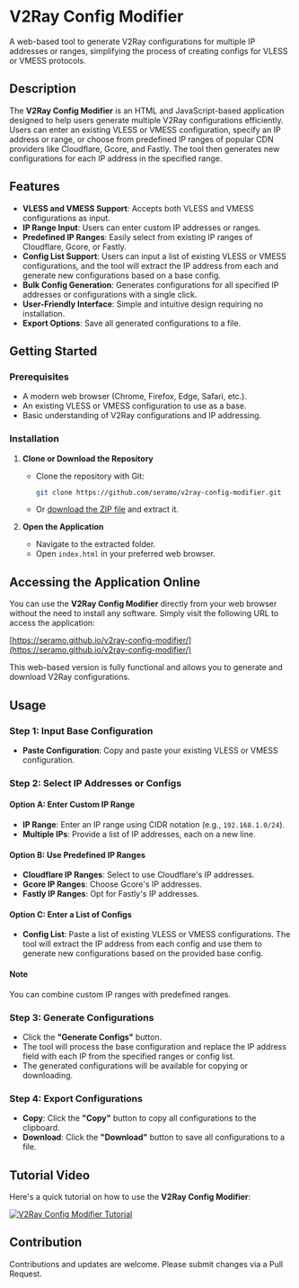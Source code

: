 # V2Ray Config Modifier

A web-based tool to generate V2Ray configurations for multiple IP addresses or ranges, simplifying the process of creating configs for VLESS or VMESS protocols.

## Description

The **V2Ray Config Modifier** is an HTML and JavaScript-based application designed to help users generate multiple V2Ray configurations efficiently. Users can enter an existing VLESS or VMESS configuration, specify an IP address or range, or choose from predefined IP ranges of popular CDN providers like Cloudflare, Gcore, and Fastly. The tool then generates new configurations for each IP address in the specified range.

## Features

- **VLESS and VMESS Support**: Accepts both VLESS and VMESS configurations as input.
- **IP Range Input**: Users can enter custom IP addresses or ranges.
- **Predefined IP Ranges**: Easily select from existing IP ranges of Cloudflare, Gcore, or Fastly.
- **Config List Support**: Users can input a list of existing VLESS or VMESS configurations, and the tool will extract the IP address from each and generate new configurations based on a base config.
- **Bulk Config Generation**: Generates configurations for all specified IP addresses or configurations with a single click.
- **User-Friendly Interface**: Simple and intuitive design requiring no installation.
- **Export Options**: Save all generated configurations to a file.

## Getting Started

### Prerequisites

- A modern web browser (Chrome, Firefox, Edge, Safari, etc.).
- An existing VLESS or VMESS configuration to use as a base.
- Basic understanding of V2Ray configurations and IP addressing.

### Installation

1. **Clone or Download the Repository**

   - Clone the repository with Git:

     ```bash
     git clone https://github.com/seramo/v2ray-config-modifier.git
     ```

   - Or [download the ZIP file](https://github.com/seramo/v2ray-config-modifier/archive/refs/heads/main.zip) and extract it.

2. **Open the Application**

   - Navigate to the extracted folder.
   - Open `index.html` in your preferred web browser.

## Accessing the Application Online

You can use the **V2Ray Config Modifier** directly from your web browser without the need to install any software. Simply visit the following URL to access the application:

[https://seramo.github.io/v2ray-config-modifier/](https://seramo.github.io/v2ray-config-modifier/)

This web-based version is fully functional and allows you to generate and download V2Ray configurations.

## Usage

### Step 1: Input Base Configuration

- **Paste Configuration**: Copy and paste your existing VLESS or VMESS configuration.

### Step 2: Select IP Addresses or Configs

#### Option A: Enter Custom IP Range

- **IP Range**: Enter an IP range using CIDR notation (e.g., `192.168.1.0/24`).
- **Multiple IPs**: Provide a list of IP addresses, each on a new line.

#### Option B: Use Predefined IP Ranges

- **Cloudflare IP Ranges**: Select to use Cloudflare's IP addresses.
- **Gcore IP Ranges**: Choose Gcore's IP addresses.
- **Fastly IP Ranges**: Opt for Fastly's IP addresses.

#### Option C: Enter a List of Configs

- **Config List**: Paste a list of existing VLESS or VMESS configurations. The tool will extract the IP address from each config and use them to generate new configurations based on the provided base config.

#### Note

You can combine custom IP ranges with predefined ranges.

### Step 3: Generate Configurations

- Click the **"Generate Configs"** button.
- The tool will process the base configuration and replace the IP address field with each IP from the specified ranges or config list.
- The generated configurations will be available for copying or downloading.

### Step 4: Export Configurations

- **Copy**: Click the **"Copy"** button to copy all configurations to the clipboard.
- **Download**: Click the **"Download"** button to save all configurations to a file.

## Tutorial Video

Here's a quick tutorial on how to use the **V2Ray Config Modifier**:

[![V2Ray Config Modifier Tutorial](https://img.youtube.com/vi/J9g1kbdW8Oc/0.jpg)](https://youtu.be/J9g1kbdW8Oc)

## Contribution

Contributions and updates are welcome. Please submit changes via a Pull Request.
